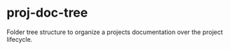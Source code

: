 # proj-doc-tree
Folder tree structure to organize a projects documentation over the project lifecycle.
